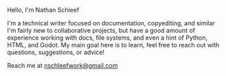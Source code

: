 Hello, I'm Nathan Schleef

I'm a technical writer focused on documentation, copyediting, and similar
I'm fairly new to collaborative projects, but have a good amount of experience working with docs, file systems, and even a hint of Python, HTML, and Godot.
My main goal here is to learn, feel free to reach out with questions, suggestions, or advice!

Reach me at nschleefwork@gmail.com
